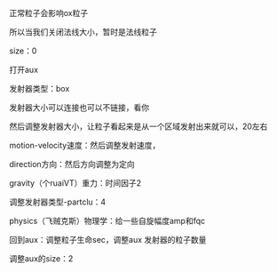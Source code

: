正常粒子会影响ox粒子

所以当我们关闭法线大小，暂时是法线粒子

size：0 

打开aux

发射器类型：box

发射器大小可以连接也可以不链接，看你

然后调整发射器大小，让粒子看起来是从一个区域发射出来就可以，20左右

motion-velocity速度：然后调整发射速度，

direction方向：然后方向调整为定向

gravity（个ruaiVT）重力：时间因子2

调整发射器类型-partclu：4

physics（飞贼克斯）物理学：给一些自旋幅度amp和fqc

回到aux：调整粒子生命sec，调整aux 发射器的粒子数量

调整aux的size：2
